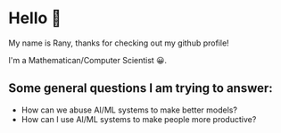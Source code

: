 # Hello 👋

My name is Rany, thanks for checking out my github profile!

I'm a Mathematican/Computer Scientist 😀.

## Some general questions I am trying to answer:
- How can we abuse AI/ML systems to make better models?
- How can I use AI/ML systems to make people more productive?
